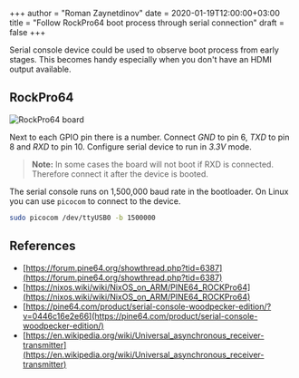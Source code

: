 +++
author = "Roman Zaynetdinov"
date = 2020-01-19T12:00:00+03:00
title = "Follow RockPro64 boot process through serial connection"
draft = false
+++

Serial console device could be used to observe boot process from early stages. This becomes handy especially when you don't have an HDMI output available.

## RockPro64

![RockPro64 board](/images/rockpro64.jpg)

Next to each GPIO pin there is a number. Connect *GND* to pin 6, *TXD* to pin 8 and *RXD* to pin 10. Configure serial device to run in *3.3V* mode.

> **Note:** In some cases the board will not boot if RXD is connected. Therefore connect it after the device is booted. 

The serial console runs on 1,500,000 baud rate in the bootloader. On Linux you can use `picocom` to connect to the device.

```sh
sudo picocom /dev/ttyUSB0 -b 1500000
```

## References

* [https://forum.pine64.org/showthread.php?tid=6387](https://forum.pine64.org/showthread.php?tid=6387) 
* [https://nixos.wiki/wiki/NixOS_on_ARM/PINE64_ROCKPro64](https://nixos.wiki/wiki/NixOS_on_ARM/PINE64_ROCKPro64)
* [https://pine64.com/product/serial-console-woodpecker-edition/?v=0446c16e2e66](https://pine64.com/product/serial-console-woodpecker-edition/)
* [https://en.wikipedia.org/wiki/Universal_asynchronous_receiver-transmitter](https://en.wikipedia.org/wiki/Universal_asynchronous_receiver-transmitter)
